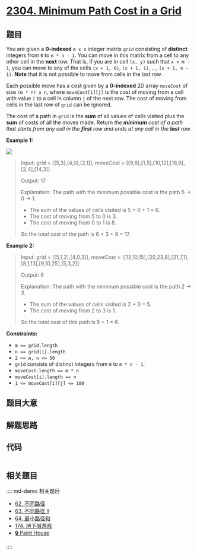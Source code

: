 # [2304. Minimum Path Cost in a Grid](https://leetcode.com/problems/minimum-path-cost-in-a-grid)

## 题目

You are given a **0-indexed** `m x n` integer matrix `grid` consisting of
**distinct** integers from `0` to `m * n - 1`. You can move in this matrix
from a cell to any other cell in the **next** row. That is, if you are in cell
`(x, y)` such that `x < m - 1`, you can move to any of the cells `(x + 1, 0)`,
`(x + 1, 1)`, ..., `(x + 1, n - 1)`. **Note** that it is not possible to move
from cells in the last row.

Each possible move has a cost given by a **0-indexed** 2D array `moveCost` of
size `(m * n) x n`, where `moveCost[i][j]` is the cost of moving from a cell
with value `i` to a cell in column `j` of the next row. The cost of moving
from cells in the last row of `grid` can be ignored.

The cost of a path in `grid` is the **sum** of all values of cells visited
plus the **sum** of costs of all the moves made. Return _the **minimum** cost
of a path that starts from any cell in the **first** row and ends at any cell
in the **last** row._



**Example 1:**

![](https://assets.leetcode.com/uploads/2022/04/28/griddrawio-2.png)

> Input: grid = [[5,3],[4,0],[2,1]], moveCost = [[9,8],[1,5],[10,12],[18,6],[2,4],[14,3]]
> 
> Output: 17
> 
> Explanation: The path with the minimum possible cost is the path 5 -> 0 -> 1.
> - The sum of the values of cells visited is 5 + 0 + 1 = 6.
> - The cost of moving from 5 to 0 is 3.
> - The cost of moving from 0 to 1 is 8.
> 
> So the total cost of the path is 6 + 3 + 8 = 17.

**Example 2:**

> Input: grid = [[5,1,2],[4,0,3]], moveCost = [[12,10,15],[20,23,8],[21,7,1],[8,1,13],[9,10,25],[5,3,2]]
> 
> Output: 6
> 
> Explanation: The path with the minimum possible cost is the path 2 -> 3.
> - The sum of the values of cells visited is 2 + 3 = 5.
> - The cost of moving from 2 to 3 is 1.
> 
> So the total cost of this path is 5 + 1 = 6.

**Constraints:**

  * `m == grid.length`
  * `n == grid[i].length`
  * `2 <= m, n <= 50`
  * `grid` consists of distinct integers from `0` to `m * n - 1`.
  * `moveCost.length == m * n`
  * `moveCost[i].length == n`
  * `1 <= moveCost[i][j] <= 100`


## 题目大意

## 解题思路

## 代码

```javascript

```

## 相关题目

:::: md-demo 相关题目
- [62. 不同路径](./0062.md)
- [63. 不同路径 II](./0063.md)
- [64. 最小路径和](https://leetcode.com/problems/minimum-path-sum)
- [174. 地下城游戏](https://leetcode.com/problems/dungeon-game)
- [🔒 Paint House](https://leetcode.com/problems/paint-house)

::::
